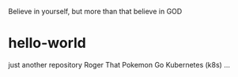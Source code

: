 Believe in yourself, but more than that believe in GOD
# hello-world
just another repository
Roger That
Pokemon Go
Kubernetes (k8s)
...
